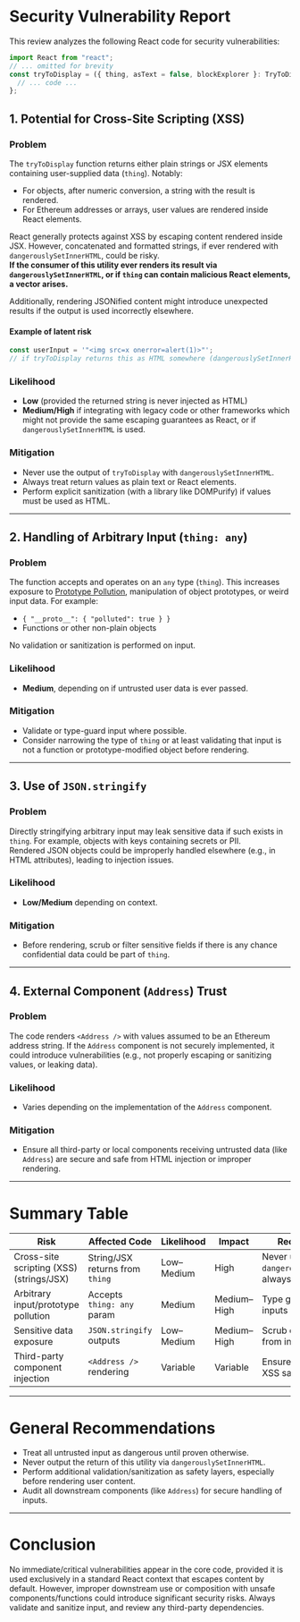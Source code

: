 # Security Vulnerability Report

This review analyzes the following React code for security vulnerabilities:

```javascript
import React from "react";
// ... omitted for brevity
const tryToDisplay = ({ thing, asText = false, blockExplorer }: TryToDisplayProps): string | JSX.Element => {
  // ... code ...
};
```

## 1. **Potential for Cross-Site Scripting (XSS)**

### **Problem**
The `tryToDisplay` function returns either plain strings or JSX elements containing user-supplied data (`thing`). Notably:
- For objects, after numeric conversion, a string with the result is rendered.
- For Ethereum addresses or arrays, user values are rendered inside React elements.

React generally protects against XSS by escaping content rendered inside JSX. However, concatenated and formatted strings, if ever rendered with `dangerouslySetInnerHTML`, could be risky.  
**If the consumer of this utility ever renders its result via `dangerouslySetInnerHTML`, or if `thing` can contain malicious React elements, a vector arises.**

Additionally, rendering JSONified content might introduce unexpected results if the output is used incorrectly elsewhere.

#### **Example of latent risk**
```javascript
const userInput = '"<img src=x onerror=alert(1)>"';
// if tryToDisplay returns this as HTML somewhere (dangerouslySetInnerHTML)
```

### **Likelihood**
- **Low** (provided the returned string is never injected as HTML)
- **Medium/High** if integrating with legacy code or other frameworks which might not provide the same escaping guarantees as React, or if `dangerouslySetInnerHTML` is used.

### **Mitigation**
- Never use the output of `tryToDisplay` with `dangerouslySetInnerHTML`.
- Always treat return values as plain text or React elements.
- Perform explicit sanitization (with a library like DOMPurify) if values must be used as HTML.

---

## 2. **Handling of Arbitrary Input (`thing: any`)**

### **Problem**
The function accepts and operates on an `any` type (`thing`). This increases exposure to [Prototype Pollution](https://www.npmjs.com/advisories/1548), manipulation of object prototypes, or weird input data. For example:
- `{ "__proto__": { "polluted": true } }`
- Functions or other non-plain objects

No validation or sanitization is performed on input.

### **Likelihood**
- **Medium**, depending on if untrusted user data is ever passed.

### **Mitigation**
- Validate or type-guard input where possible.
- Consider narrowing the type of `thing` or at least validating that input is not a function or prototype-modified object before rendering.

---

## 3. **Use of `JSON.stringify`**

### **Problem**
Directly stringifying arbitrary input may leak sensitive data if such exists in `thing`. For example, objects with keys containing secrets or PII.  
Rendered JSON objects could be improperly handled elsewhere (e.g., in HTML attributes), leading to injection issues.

### **Likelihood**
- **Low/Medium** depending on context.

### **Mitigation**
- Before rendering, scrub or filter sensitive fields if there is any chance confidential data could be part of `thing`.

---

## 4. **External Component (`Address`) Trust**

### **Problem**
The code renders `<Address />` with values assumed to be an Ethereum address string. If the `Address` component is not securely implemented, it could introduce vulnerabilities (e.g., not properly escaping or sanitizing values, or leaking data).

### **Likelihood**
- Varies depending on the implementation of the `Address` component.

### **Mitigation**
- Ensure all third-party or local components receiving untrusted data (like `Address`) are secure and safe from HTML injection or improper rendering.

---

# **Summary Table**

| Risk                                     | Affected Code                     | Likelihood | Impact         | Recommendation                                                        |
| ----------------------------------------- | --------------------------------- | ---------- | -------------- | --------------------------------------------------------------------- |
| Cross-site scripting (XSS) (strings/JSX)  | String/JSX returns from `thing`   | Low–Medium | High           | Never use output with `dangerouslySetInnerHTML`; always escape output |
| Arbitrary input/prototype pollution       | Accepts `thing: any` param        | Medium     | Medium–High    | Type guard and validate inputs                                        |
| Sensitive data exposure                   | `JSON.stringify` outputs          | Low–Medium | Medium–High    | Scrub confidential fields from input                                  |
| Third-party component injection           | `<Address />` rendering           | Variable   | Variable       | Ensure components are XSS safe                                        |

---

# **General Recommendations**

- Treat all untrusted input as dangerous until proven otherwise.
- Never output the return of this utility via `dangerouslySetInnerHTML`.
- Perform additional validation/sanitization as safety layers, especially before rendering user content.
- Audit all downstream components (like `Address`) for secure handling of inputs.

---

# **Conclusion**

No immediate/critical vulnerabilities appear in the core code, provided it is used exclusively in a standard React context that escapes content by default. However, improper downstream use or composition with unsafe components/functions could introduce significant security risks. Always validate and sanitize input, and review any third-party dependencies.